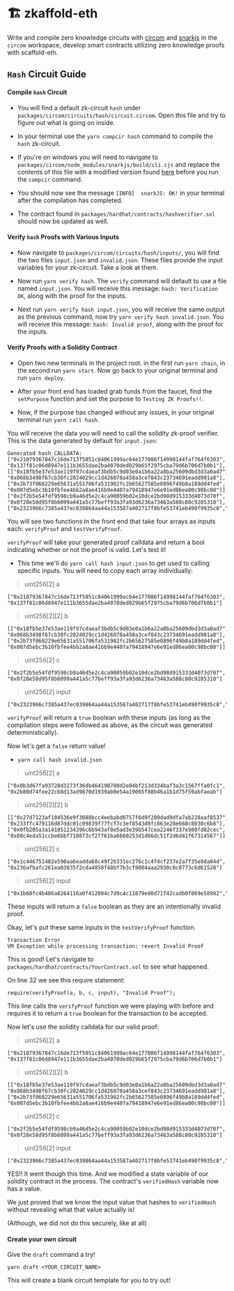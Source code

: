 # 🏗 zkaffold-eth

Write and compile zero knowledge circuits with [circom](https://docs.circom.io/) and [snarkjs](https://github.com/iden3/snarkjs) in the `circom` workspace, develop smart contracts utilizing zero knowledge proofs with scaffold-eth.

## `Hash` Circuit Guide

#### Compile `hash` Circuit

- You will find a default zk-circuit `hash` under `packages/circom/circuits/hash/circuit.circom`. Open this file and try to figure out what is going on inside.

- In your terminal use the `yarn compcir hash` command to compile the `hash` zk-circuit.

- If you're on windows you will need to navigate to `packages/circom/node_modules/snarkjs/build/cli.cjs` and replace the contents of this file with a modified version found [here](https://github.com/calvbore/snarkjs/blob/master/build/cli.cjs) before you run the `compcir` command.

- You should now see the message `[INFO]  snarkJS: OK!` in your terminal after the compilation has completed.

- The contract found in `packages/hardhat/contracts/hashverifier.sol` should now be updated as well.

#### Verify `hash` Proofs with Various Inputs

- Now navigate to `packages/circom/circuits/hash/inputs/`, you will find the two files `input.json` and `invalid.json`. These files provide the input variables for your zk-circuit. Take a look at them.

- Now run `yarn verify hash`. The `verify` command will default to use a file named `input.json`. You will receive this message: `hash: Verification OK`, along with the proof for the inputs.

- Next run `yarn verify hash input.json`, you will receive the same output as the previous command, now try `yarn verify hash invalid.json`. You will receive this message: `hash: Invalid proof`, along with the proof for the inputs.

#### Verify Proofs with a Solidity Contract

- Open two new terminals in the project root. in the first run `yarn chain`, in the second run `yarn start`. Now go back to your original terminal and run `yarn deploy`.

- After your front end has loaded grab funds from the faucet, find the `setPurpose` function and set the purpose to `Testing ZK Proofs!!`.

- Now, if the purpose has changed without any issues, in your original terminal run `yarn call hash`.

You will receive the data you will need to call the solidity zk-proof verifier. This is the data generated by default for `input.json`:
```
Generated hash_CALLDATA:
["0x21079367847c16de713f5051c84061999ac64e177086f14998144faf764f6303", "0x137f81c06d8947e111b3655dae2ba4070ded029b65f2975cba79d6b706d7b0b1"],[["0x18fb5e37e53ae119f97cdaeaf3bdb5c9d03e0a1b6a22a8ba25609dbd3d3a0ad7", "0x068b3498f67cb30fc2024029cc1d426078a450a3cef843c23734691eadd901a8"],["0x2b73f068229e65631a551706fa531902fc2b65627585e0896f49b8a189dd4fed", "0x007d5ebc3b10fbfee4bb2a8ae416b9e4407a79418947e6e91ed86ea00c98bc08"]],["0x2f2b5e54fdf9598cb9a46d5e2c4ca90059b02e10dce2bd98d915333d4073d70f", "0x0f28e58d95f8b6099a441a5c77beff93a3fa93d6236a73463a588c80c9285310"],["0x2323966c7385a437ec039864aa44a153587a402717f8bfe53741eb490f9935c8","0x2323966c7385a437ec039864aa44a153587a402717f8bfe53741eb490f9935c8"]
```
You will see two functions in the front end that take four arrays as inputs each: `verifyProof` and `testVerifyProof`.

`verifyProof` will take your generated proof calldata and return a bool indicating whether or not the proof is valid. Let's test it!

- This time we'll do `yarn call hash input.json` to get used to calling specific inputs. You will need to copy each array individually:

>uint256[2] a

```
["0x21079367847c16de713f5051c84061999ac64e177086f14998144faf764f6303", "0x137f81c06d8947e111b3655dae2ba4070ded029b65f2975cba79d6b706d7b0b1"]
```
>uint256[2][2] b

```
[["0x18fb5e37e53ae119f97cdaeaf3bdb5c9d03e0a1b6a22a8ba25609dbd3d3a0ad7", "0x068b3498f67cb30fc2024029cc1d426078a450a3cef843c23734691eadd901a8"],["0x2b73f068229e65631a551706fa531902fc2b65627585e0896f49b8a189dd4fed", "0x007d5ebc3b10fbfee4bb2a8ae416b9e4407a79418947e6e91ed86ea00c98bc08"]]
```
>uint256[2] c

```
["0x2f2b5e54fdf9598cb9a46d5e2c4ca90059b02e10dce2bd98d915333d4073d70f", "0x0f28e58d95f8b6099a441a5c77beff93a3fa93d6236a73463a588c80c9285310"]
```
>uint256[2] input

```
["0x2323966c7385a437ec039864aa44a153587a402717f8bfe53741eb490f9935c8","0x2323966c7385a437ec039864aa44a153587a402717f8bfe53741eb490f9935c8"]
```
`verifyProof` will return a `true` boolean with these inputs (as long as the compilation steps were followed as above, as the circuit was generated deterministically).

Now let's get a `false` return value!

- `yarn call hash invalid.json`

>uint256[2] a

```
["0x0b3d67fa93728d3273f36db464198780d2e04bf213d334baf3a3c1567ffa0fc1", "0x2b80d74fee22cb8d13ad9870d1939ab0e54a19065f88b46a1b1d75f59abfaeab"]
```
>uint256[2][2] b

```
[["0x27d7123af104536e9f3088bcc4eebabd0757f6d9f209dad9dfa7ab228aaf8537", "0x233ffc479116d87ddc01c09839f77fcf7c3ef8543d0fc863e28e668c8030c6b8"],["0x0fb205a3a141851234396c6b943af8e5ad3e39b547cea2246f337e980fd02cec", "0x08c4eda51ccbe6bbf710873cf2ff61ba6660253d1d66dc51f2d6d41f67314567"]]
```
>uint256[2] c

```
["0x1c446751482e590aa6eadda68c49f2b331ec276c1c4f4cf237e2a7f35e9da04d", "0x236afbafc261ea03035f2cda4850f48bf7b3cf9004aaa2930c0c0773c6d61528"]
```
>uint256[2] input

```
["0x1b60fc4b486a8264116a0f412004c7d9c4c11879e80d71f42cadb0f869e58982","0x2323966c7385a437ec039864aa44a153587a402717f8bfe53741eb490f9935c8"]
```
These inputs will return a `false` boolean as they are an intentionally invalid proof.

Okay, let's put these same inputs in the `testVerifyProof` function.

```
Transaction Error
VM Exception while processing transaction: revert Invalid Proof
```

This is good! Let's navigate to `packages/hardhat/contracts/YourContract.sol` to see what happened.

On line 32 we see this require statement:
```
require(verifyProof(a, b, c, input), "Invalid Proof");
```
This line calls the `verifyProof` function we were playing with before and requires it to return a `true` boolean for the transaction to be accepted.

Now let's use the solidity calldata for our valid proof:

>uint256[2] a

```
["0x21079367847c16de713f5051c84061999ac64e177086f14998144faf764f6303", "0x137f81c06d8947e111b3655dae2ba4070ded029b65f2975cba79d6b706d7b0b1"]
```
>uint256[2][2] b

```
[["0x18fb5e37e53ae119f97cdaeaf3bdb5c9d03e0a1b6a22a8ba25609dbd3d3a0ad7", "0x068b3498f67cb30fc2024029cc1d426078a450a3cef843c23734691eadd901a8"],["0x2b73f068229e65631a551706fa531902fc2b65627585e0896f49b8a189dd4fed", "0x007d5ebc3b10fbfee4bb2a8ae416b9e4407a79418947e6e91ed86ea00c98bc08"]]
```
>uint256[2] c

```
["0x2f2b5e54fdf9598cb9a46d5e2c4ca90059b02e10dce2bd98d915333d4073d70f", "0x0f28e58d95f8b6099a441a5c77beff93a3fa93d6236a73463a588c80c9285310"]
```
>uint256[2] input

```
["0x2323966c7385a437ec039864aa44a153587a402717f8bfe53741eb490f9935c8","0x2323966c7385a437ec039864aa44a153587a402717f8bfe53741eb490f9935c8"]
```
YES!! It went though this time. And we modified a state variable of our solidity contract in the process. The contract's `verifiedHash` variable now has a value.

We just proved that we know the input value that hashes to `verifiedHash` without revealing what that value actually is!

(Although, we did not do this securely, like at all)

#### Create your own circuit

Give the `draft` command a try!
```
yarn draft <YOUR_CIRCUIT_NAME>
```
This will create a blank circuit template for you to try out!

